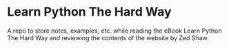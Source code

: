 # Learn Python The Hard Way

A repo to store notes, examples, etc. while reading the eBook Learn Python The Hard Way and reviewing the contents of the website by Zed Shaw.
